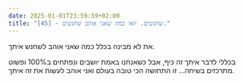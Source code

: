 ```yaml
---
date: 2025-01-01T23:59:59+02:00
title: "[45] - שחנשים. יואו כמה שאני אוהב שחנשים."
---
```

את לא מבינה בכלל כמה שאני אוהב לשחנש איתך.

בכללי לדבר איתך זה כיף, אבל כשאנחנו באמת יושבים ונפתחים ב100% ופשוט מתרכזים בשיחה... זו התחושה הכי טובה בעולם ואני אוהב לעשות את זה איתך.